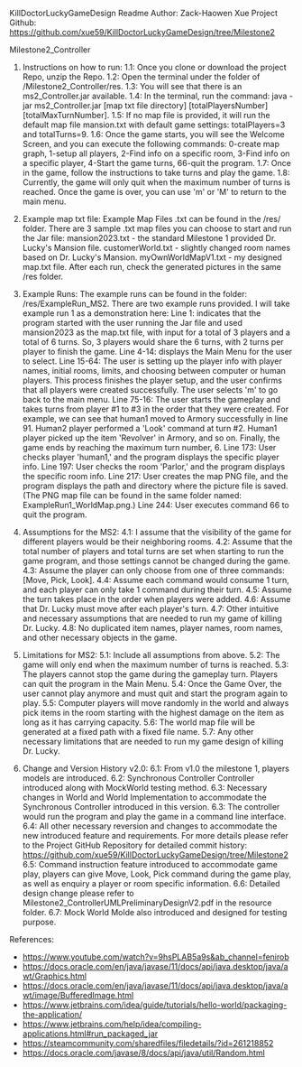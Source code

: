 KillDoctorLuckyGameDesign Readme
Author: Zack-Haowen Xue
Project Github: https://github.com/xue59/KillDoctorLuckyGameDesign/tree/Milestone2

Milestone2_Controller

1. Instructions on how to run:
1.1: Once you clone or download the project Repo, unzip the Repo.
1.2: Open the terminal under the folder of /Milestone2_Controller/res.
1.3: You will see that there is an ms2_Controller.jar available.
1.4: In the terminal, run the command: java -jar ms2_Controller.jar [map txt file directory] [totalPlayersNumber] [totalMaxTurnNumber].
1.5: If no map file is provided, it will run the default map file mansion.txt with default game settings: totalPlayers=3 and totalTurns=9.
1.6: Once the game starts, you will see the Welcome Screen, and you can execute the following commands: 0-create map graph, 1-setup all players, 2-Find info on a specific room, 3-Find info on a specific player, 4-Start the game turns, 66-quit the program.
1.7: Once in the game, follow the instructions to take turns and play the game.
1.8: Currently, the game will only quit when the maximum number of turns is reached. Once the game is over, you can use 'm' or 'M' to return to the main menu.

2. Example map txt file:
Example Map Files .txt can be found in the /res/ folder. There are 3 sample .txt map files you can choose to start and run the Jar file:
mansion2023.txt - the standard Milestone 1 provided Dr. Lucky's Mansion file.
customerWorld.txt - slightly changed room names based on Dr. Lucky's Mansion.
myOwnWorldMapV1.txt - my designed map.txt file.
After each run, check the generated pictures in the same /res folder.

3. Example Runs:
The example runs can be found in the folder: /res/ExampleRun_MS2.
There are two example runs provided. I will take example run 1 as a demonstration here:
Line 1: indicates that the program started with the user running the Jar file and used mansion2023 as the map.txt file, with input for a total of 3 players and a total of 6 turns. So, 3 players would share the 6 turns, with 2 turns per player to finish the game.
Line 4-14: displays the Main Menu for the user to select.
Line 15-64: The user is setting up the player info with player names, initial rooms, limits, and choosing between computer or human players. This process finishes the player setup, and the user confirms that all players were created successfully. The user selects 'm' to go back to the main menu.
Line 75-16: The user starts the gameplay and takes turns from player #1 to #3 in the order that they were created. For example, we can see that human1 moved to Armory successfully in line 91. Human2 player performed a 'Look' command at turn #2. Human1 player picked up the item 'Revolver' in Armory, and so on. Finally, the game ends by reaching the maximum turn number, 6.
Line 173: User checks player 'human1,' and the program displays the specific player info.
Line 197: User checks the room 'Parlor,' and the program displays the specific room info.
Line 217: User creates the map PNG file, and the program displays the path and directory where the picture file is saved. (The PNG map file can be found in the same folder named: ExampleRun1_WorldMap.png.)
Line 244: User executes command 66 to quit the program.

4. Assumptions for the MS2:
4.1: I assume that the visibility of the game for different players would be their neighboring rooms.
4.2: Assume that the total number of players and total turns are set when starting to run the game program, and those settings cannot be changed during the game.
4.3: Assume the player can only choose from one of three commands: [Move, Pick, Look].
4.4: Assume each command would consume 1 turn, and each player can only take 1 command during their turn.
4.5: Assume the turn takes place in the order when players were added.
4.6: Assume that Dr. Lucky must move after each player's turn.
4.7: Other intuitive and necessary assumptions that are needed to run my game of killing Dr. Lucky.
4.8: No duplicated item names, player names, room names, and other necessary objects in the game.

5. Limitations for MS2:
5.1: Include all assumptions from above.
5.2: The game will only end when the maximum number of turns is reached.
5.3: The players cannot stop the game during the gameplay turn. Players can quit the program in the Main Menu.
5.4: Once the Game Over, the user cannot play anymore and must quit and start the program again to play.
5.5: Computer players will move randomly in the world and always pick items in the room starting with the highest damage on the item as long as it has carrying capacity.
5.6: The world map file will be generated at a fixed path with a fixed file name.
5.7: Any other necessary limitations that are needed to run my game design of killing Dr. Lucky.

6. Change and Version History v2.0:
6.1: From v1.0 the milestone 1, players models are introduced.
6.2: Synchronous Controller Controller introduced along with MockWorld testing method.
6.3: Necessary changes in World and World Implementation to accommodate the Synchronous Controller introduced in this version.
6.3: The controller would run the program and play the game in a command line interface.
6.4: All other necessary reversion and changes to accommodate the new introduced feature and requirements. For more details please refer to the Project GitHub Repository for detailed commit history: https://github.com/xue59/KillDoctorLuckyGameDesign/tree/Milestone2 
6.5: Command instruction feature introduced to accommodate game play, players can give Move, Look, Pick command during the game play, as well as enquiry a player or room specific information. 
6.6: Detailed design change please refer to Milestone2_ControllerUMLPreliminaryDesignV2.pdf in the resource folder.
6.7: Mock World Molde also introduced and designed for testing purpose. 




References:
- https://www.youtube.com/watch?v=9hsPLAB5a9s&ab_channel=fenirob
- https://docs.oracle.com/en/java/javase/11/docs/api/java.desktop/java/awt/Graphics.html
- https://docs.oracle.com/en/java/javase/11/docs/api/java.desktop/java/awt/image/BufferedImage.html
- https://www.jetbrains.com/idea/guide/tutorials/hello-world/packaging-the-application/
- https://www.jetbrains.com/help/idea/compiling-applications.html#run_packaged_jar
- https://steamcommunity.com/sharedfiles/filedetails/?id=261218852
- https://docs.oracle.com/javase/8/docs/api/java/util/Random.html
